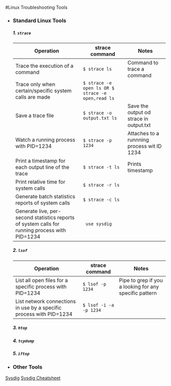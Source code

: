 #Linux Troubleshooting Tools

- ### Standard Linux Tools

  ##### 1. ```strace```
  
  | Operation       | strace command         | Notes | 
  | --------------  |------------------------| ----------|
  | Trace the execution of a command | ```$ strace ls``` | Command to trace a command |
  | Trace only when certain/specific system calls are made | ```$ strace -e open ls OR $ strace -e open,read ls  ``` | 
  | Save a trace file | ```$ strace -o output.txt ls``` | Save the output od strace in output.txt | 
  | Watch a running process with PID=1234 | ```$ strace -p 1234 ```| Attaches to a runnning process wit ID 1234 |
  | Print a timestamp for each output line of the trace  | ```$ strace -t ls ```| Prints timestamp |
  | Print relative time for system calls  | ```$ strace -r ls ```| |
  | Generate batch statistics reports of system calls   | ```$ strace -c ls ```|  |
  | Generate live, per-second statistics reports of system calls for running process with PID=1234| ``` use sysdig```| | 
  
  
  ##### 2. ```lsof```
  | Operation       | strace command         | Notes | 
  | --------------  |------------------------| ----------|
  |List all open files for a specific process with PID=1234 | ```$ lsof -p 1234``` | Pipe to grep if you a looking for any specific pattern  |
  List network connections in use by a specific process with  PID=1234 | ```$ lsof -i -a -p 1234``` |  |
  
  ##### 3. ```htop```
  
  ##### 4. ```tcpdump```
  
  ##### 5. ```iftop```

- ### Other Tools

[Sysdig](http://www.sysdig.org/)
[Sysdig Cheatsheet](https://sysdig.com/blog/linux-troubleshooting-cheatsheet/)

